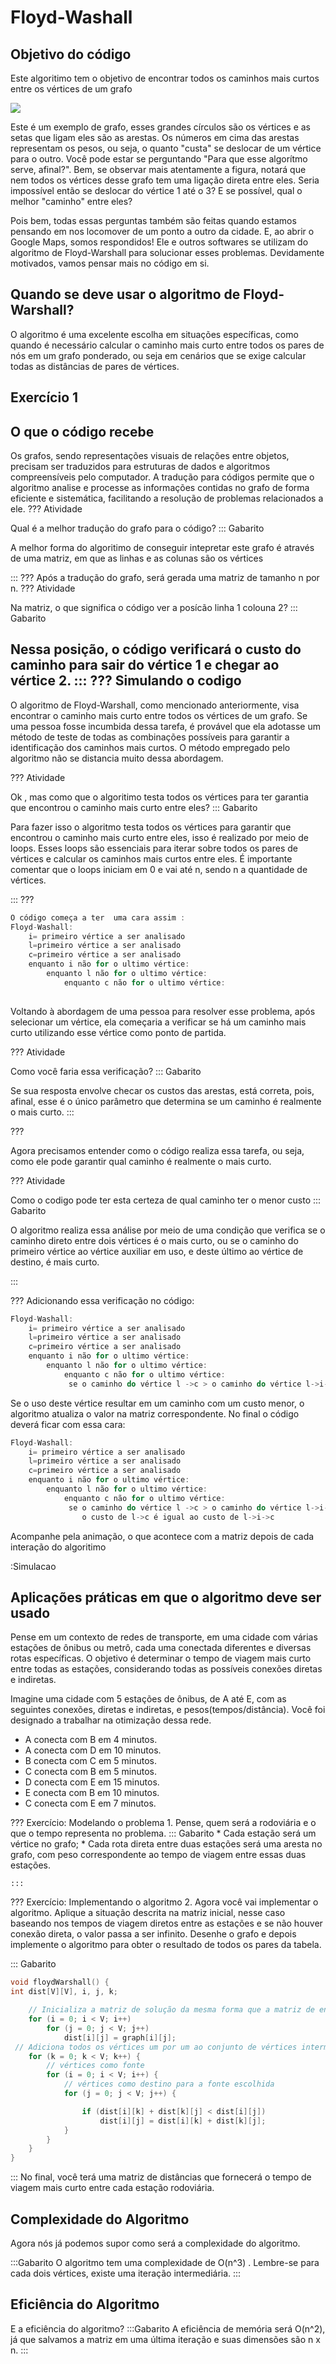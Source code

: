 Floyd-Washall
======
Objetivo do código 
---------

Este algoritimo tem o objetivo de encontrar todos os caminhos mais curtos entre os  vértices de um grafo 

![](Grafo-Desprog.png)

Este é um exemplo de grafo, esses grandes círculos são os vértices e as setas que ligam eles são as arestas. Os números em cima das arestas representam os pesos, ou seja, o quanto "custa" se deslocar de um vértice para o outro. 
Você pode estar se perguntando "Para que esse algorítmo serve, afinal?". Bem, se observar mais atentamente a figura, notará que nem todos os vértices desse grafo tem uma ligação direta entre eles. Seria impossível então se deslocar do vértice 1 até o 3? E se possível, qual o melhor "caminho" entre eles? 

Pois bem, todas essas perguntas também são feitas quando estamos pensando em nos locomover de um ponto a outro da cidade. E, ao abrir o Google Maps, somos respondidos! Ele e outros softwares se utilizam do algoritmo de Floyd-Warshall para solucionar esses problemas. Devidamente motivados, vamos pensar mais no código em si.

Quando se deve usar o algoritmo de Floyd-Warshall?
-------------------------------------------------
O algoritmo é uma excelente escolha em situações específicas, como quando é necessário calcular o caminho mais curto entre todos os pares de nós em um grafo ponderado, ou seja em cenários que se exige calcular todas as distâncias de pares de vértices.



Exercício 1
-----------


O que o código recebe 
---------

Os grafos, sendo representações visuais de relações entre objetos, precisam ser traduzidos para estruturas de dados e algoritmos compreensíveis pelo computador. A tradução para códigos permite que o algoritmo analise e processe as informações contidas no grafo de forma eficiente e sistemática, facilitando a resolução de problemas relacionados a ele.
??? Atividade

Qual é a melhor tradução do grafo para o código?
::: Gabarito

A melhor forma do algoritimo de conseguir intepretar este grafo é através de uma matriz, em que as linhas e as colunas são os vértices  

:::
???
Após a tradução do grafo, será gerada uma matriz de tamanho n por n.
??? Atividade

Na matriz, o que significa o código ver a posícão linha 1 colouna 2?
::: Gabarito

Nessa posição, o código verificará o custo do caminho para sair do vértice 1 e chegar ao vértice 2.
:::
???
Simulando o codigo
---------

O algoritmo de Floyd-Warshall, como mencionado anteriormente, visa encontrar o caminho mais curto entre todos os vértices de um grafo. Se uma pessoa fosse incumbida dessa tarefa, é provável que ela adotasse um método de teste de todas as combinações possíveis para garantir a identificação dos caminhos mais curtos. O método empregado pelo algoritmo não se distancia muito dessa abordagem.

??? Atividade

Ok , mas como que o algoritimo testa todos os vértices para ter garantia que encontrou o caminho mais curto entre eles?
::: Gabarito

Para fazer isso o algoritmo testa todos os vértices para garantir que encontrou o caminho mais curto entre eles, isso é realizado por meio de loops. Esses loops são essenciais para iterar sobre todos os pares de vértices e calcular os caminhos mais curtos entre eles. É importante comentar que o loops iniciam em 0 e vai até n, sendo n a quantidade de vértices. 

:::
???
``` c
O código começa a ter  uma cara assim :
Floyd-Washall:
    i= primeiro vértice a ser analisado
    l=primeiro vértice a ser analisado 
    c=primeiro vértice a ser analisado
    enquanto i não for o ultimo vértice:
        enquanto l não for o ultimo vértice:
            enquanto c não for o ultimo vértice:
        
```

Voltando à abordagem de uma pessoa para resolver esse problema, após selecionar um vértice, ela começaria a verificar se há um caminho mais curto utilizando esse vértice como ponto de partida.


??? Atividade

Como você faria essa verificação?
::: Gabarito

Se sua resposta envolve checar os custos das arestas, está correta, pois, afinal, esse é o único parâmetro que determina se um caminho é realmente o mais curto.
:::

???

Agora precisamos entender como o código realiza essa tarefa, ou seja, como ele pode garantir qual caminho é realmente o mais curto.



??? Atividade

Como o codigo pode ter esta certeza de qual caminho ter o menor custo 
::: Gabarito


O algoritmo realiza essa análise por meio de uma condição que verifica se o caminho direto entre dois vértices é o mais curto, ou se o caminho do primeiro vértice ao vértice auxiliar em uso, e deste último ao vértice de destino, é mais curto.

:::

???
Adicionando essa verificação no código:
``` c
Floyd-Washall:
    i= primeiro vértice a ser analisado
    l=primeiro vértice a ser analisado 
    c=primeiro vértice a ser analisado
    enquanto i não for o ultimo vértice:
        enquanto l não for o ultimo vértice:
            enquanto c não for o ultimo vértice:
             se o caminho do vértice l ->c > o caminho do vértice l->i->c:
```
Se o uso deste vértice resultar em um caminho com um custo menor, o algoritmo atualiza o valor na matriz correspondente.
No final o código deverá ficar com essa cara:
``` c
Floyd-Washall:
    i= primeiro vértice a ser analisado
    l=primeiro vértice a ser analisado 
    c=primeiro vértice a ser analisado
    enquanto i não for o ultimo vértice:
        enquanto l não for o ultimo vértice:
            enquanto c não for o ultimo vértice:
             se o caminho do vértice l ->c > o caminho do vértice l->i->c:
                o custo de l->c é igual ao custo de l->i->c
```
Acompanhe pela animação, o que acontece com a matriz depois de cada interação do algoritimo

:Simulacao


Aplicações práticas em que o algoritmo deve ser usado
-----------------------------------------------------
Pense em um contexto de redes de transporte, em uma cidade com várias estações de ônibus ou metrô, cada uma conectada diferentes e diversas rotas específicas. O objetivo é determinar o tempo de viagem mais curto entre todas as estações, considerando todas as possíveis conexões diretas e indiretas.

Imagine uma cidade com 5 estações de ônibus, de A até E, com as seguintes conexões, diretas e indiretas, e pesos(tempos/distância). 
Você foi designado a trabalhar na otimização dessa rede.

 * A conecta com B em 4 minutos.
 * A conecta com D em 10 minutos.
 * B conecta com C em 5 minutos.
 * C conecta com B em 5 minutos.
 * D conecta com E em 15 minutos.
 * E conecta com B em 10 minutos.
 * C conecta com E em 7 minutos.


??? Exercício: Modelando o problema
    1. Pense, quem será a rodoviária e o que o tempo representa no problema.
::: Gabarito
    * Cada estação será um vértice no grafo;
    * Cada rota direta entre duas estações será uma aresta no grafo,  com peso correspondente ao tempo de viagem entre essas duas estações.

    :::

??? Exercício: Implementando o algoritmo
    2. Agora você vai implementar o algoritmo. Aplique a situação descrita na matriz inicial, nesse caso baseando nos tempos de viagem diretos entre as estações e se não houver conexão direta, o valor passa a ser infinito. Desenhe o grafo e depois implemente o algoritmo para obter o resultado de todos os pares da tabela.

::: Gabarito
``` c
void floydWarshall() {
int dist[V][V], i, j, k;

    // Inicializa a matriz de solução da mesma forma que a matriz de entrada do grafo
    for (i = 0; i < V; i++)
        for (j = 0; j < V; j++)
            dist[i][j] = graph[i][j];
 // Adiciona todos os vértices um por um ao conjunto de vértices intermediários.     
    for (k = 0; k < V; k++) {
        // vértices como fonte
        for (i = 0; i < V; i++) {
            // vértices como destino para a fonte escolhida
            for (j = 0; j < V; j++) {

                if (dist[i][k] + dist[k][j] < dist[i][j])
                    dist[i][j] = dist[i][k] + dist[k][j];
            }
        }
    }
}
``` 
:::
No final, você terá uma matriz de distâncias que fornecerá o tempo de viagem mais curto entre cada estação rodoviária.

Complexidade do Algoritmo
--------------------------
Agora nós já podemos supor como será a complexidade do algoritmo. 

:::Gabarito
O algoritmo tem uma complexidade de O(n^3) . Lembre-se para cada dois vértices, existe uma iteração intermediária.
:::

Eficiência do Algoritmo
------------------------
E a eficiência do algoritmo?
:::Gabarito
A eficiência de memória será O(n^2), já que salvamos a matriz em uma última iteração e suas dimensões são n x n.
:::

